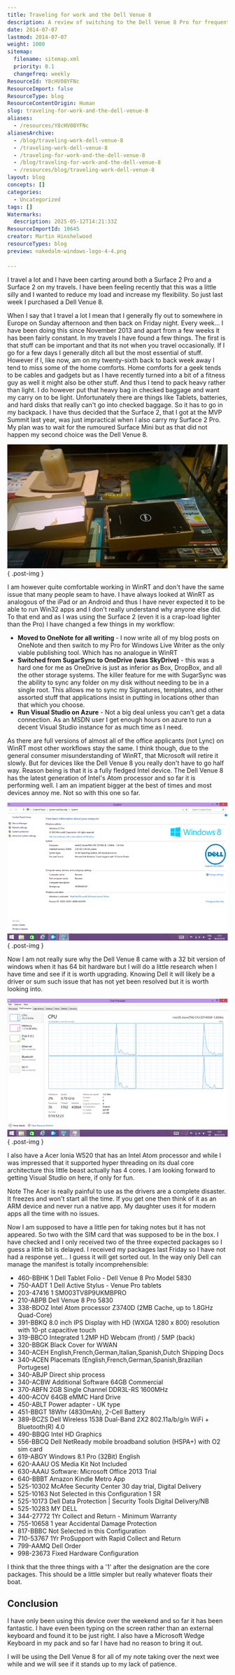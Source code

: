 ```yaml
---
title: Traveling for work and the Dell Venue 8
description: A review of switching to the Dell Venue 8 Pro for frequent business travel, covering device performance, workflow changes, and practical pros and cons for mobile work.
date: 2014-07-07
lastmod: 2014-07-07
weight: 1000
sitemap:
  filename: sitemap.xml
  priority: 0.1
  changefreq: weekly
ResourceId: Y8cHV08YFNc
ResourceImport: false
ResourceType: blog
ResourceContentOrigin: Human
slug: traveling-for-work-and-the-dell-venue-8
aliases:
  - /resources/Y8cHV08YFNc
aliasesArchive:
  - /blog/traveling-work-dell-venue-8
  - /traveling-work-dell-venue-8
  - /traveling-for-work-and-the-dell-venue-8
  - /blog/traveling-for-work-and-the-dell-venue-8
  - /resources/blog/traveling-work-dell-venue-8
layout: blog
concepts: []
categories:
  - Uncategorized
tags: []
Watermarks:
  description: 2025-05-12T14:21:33Z
ResourceImportId: 10645
creator: Martin Hinshelwood
resourceTypes: blog
preview: nakedalm-windows-logo-4-4.png

---
```

I travel a lot and I have been carting around both a Surface 2 Pro and a Surface 2 on my travels. I have been feeling recently that this was a little silly and I wanted to reduce my load and increase my flexibility. So just last week I purchased a Dell Venue 8.

When I say that I travel a lot I mean that I generally fly out to somewhere in Europe on Sunday afternoon and then back on Friday night. Every week... I have been doing this since November 2013 and apart from a few weeks it has been fairly constant. In my travels I have found a few things. The first is that stuff can be important and that its not when you travel occasionally. If I go for a few days I generally ditch all but the most essential of stuff. However if I, like now, am on my twenty-sixth back to back week away I tend to miss some of the home comforts. Home comforts for a geek tends to be cables and gadgets but as I have recently turned into a bit of a fitness guy as well it might also be other stuff. And thus I tend to pack heavy rather than light. I do however put that heavy bag in checked baggage and want my carry on to be light. Unfortunately there are things like Tablets, batteries, and hard disks that really can't go into checked baggage. So it has to go in my backpack. I have thus decided that the Surface 2, that I got at the MVP Summit last year, was just impractical when I also carry my Surface 2 Pro. My plan was to wait for the rumoured Surface Mini but as that did not happen my second choice was the Dell Venue 8.

![clip_image001](images/clip_image001-1-1.jpg "clip_image001")
{ .post-img }

I am however quite comfortable working in WinRT and don't have the same issue that many people seam to have. I have always looked at WinRT as analogous of the iPad or an Android and thus I have never expected it to be able to run Win32 apps and I don't really understand why anyone else did. To that end and as I was using the Surface 2 (even it is a crap-load lighter than the Pro) I have changed a few things in my workflow:

- **Moved to OneNote for all writing** - I now write all of my blog posts on OneNote and then switch to my Pro for Windows Live Writer as the only viable publishing tool. Which has no analogue in WinRT
- **Switched from SugarSync to OneDrive (was SkyDrive)** - this was a hard one for me as OneDrive is just as inferior as Box, DropBox, and all the other storage systems. The killer feature for me with SugarSync was the ability to sync any folder on my disk without needing to be in a single root. This allows me to sync my Signatures, templates, and other assorted stuff that applications insist in putting in locations other than that which you choose.
- **Run Visual Studio on Azure** - Not a big deal unless you can't get a data connection. As an MSDN user I get enough hours on azure to run a decent Visual Studio instance for as much time as I need.

As there are full versions of almost all of the office applicants (not Lync) on WinRT most other workflows stay the same. I think though, due to the general consumer misunderstanding of WinRT, that Microsoft will retire it slowly. But for devices like the Dell Venue 8 you really don't have to go half way. Reason being is that it is a fully fledged Intel device. The Dell Venue 8 has the latest generation of Intel's Atom processor and so far it is performing well. I am an impatient bigger at the best of times and most devices annoy me. Not so with this one so far.

![clip_image002](images/clip_image002-2-2.png "clip_image002")
{ .post-img }

Now I am not really sure why the Dell Venue 8 came with a 32 bit version of windows when it has 64 bit hardware but I will do a little research when I have time and see if it is worth upgrading. Knowing Dell it will likely be a driver or sum such issue that has not yet been resolved but it is worth looking into.

![clip_image003](images/clip_image003-3-3.png "clip_image003")
{ .post-img }

I also have a Acer Ionia W520 that has an Intel Atom processor and while I was impressed that it supported hyper threading on its dual core architecture this little beast actually has 4 cores. I am looking forward to getting Visual Studio on here, if only for fun.

Note The Acer is really painful to use as the drivers are a complete disaster. It freezes and won't start all the time. If you get one then think of it as an ARM device and never run a native app. My daughter uses it for modern apps all the time with no issues.

Now I am supposed to have a little pen for taking notes but it has not appeared. So two with the SIM card that was supposed to be in the box. I have checked and I only received two of the three expected packages so I guess a little bit is delayed. I received my packages last Friday so I have not had a response yet... I guess it will get sorted out. In the way only Dell can manage the manifest is totally incomprehensible:

- 460-BBHK 1 Dell Tablet Folio - Dell Venue 8 Pro Model 5830
- 750-AADT 1 Dell Active Stylus - Venue Pro tablets
- 203-47416 1 SM003TV8P9UKMBPRO
- 210-ABPB Dell Venue 8 Pro 5830
- 338-BDOZ Intel Atom processor Z3740D (2MB Cache, up to 1.8GHz Quad-Core)
- 391-BBKQ 8.0 inch IPS Display with HD (WXGA 1280 x 800) resolution with 10-pt capacitive touch
- 319-BBCO Integrated 1.2MP HD Webcam (front) / 5MP (back)
- 320-BBGK Black Cover for WWAN
- 340-ACEH English,French,German,Italian,Spanish,Dutch Shipping Docs
- 340-ACEN Placemats (English,French,German,Spanish,Brazilian Portugese)
- 340-ABJP Direct ship process
- 340-ACBW Additional Software 64GB Commercial
- 370-ABFN 2GB Single Channel DDR3L-RS 1600MHz
- 400-ACOV 64GB eMMC Hard Drive
- 450-ABLT Power adapter - UK type
- 451-BBGT 18Whr (4830mAh), 2-Cell Battery
- 389-BCZS Dell Wireless 1538 Dual-Band 2X2 802.11a/b/g/n WiFi + Bluetooth(R) 4.0
- 490-BBQG Intel HD Graphics
- 556-BBCQ Dell NetReady mobile broadband solution (HSPA+) with O2 sim card
- 619-ABGY Windows 8.1 Pro (32Bit) English
- 620-AAAU OS Media Kit Not Included
- 630-AAAU Software: Microsoft Office 2013 Trial
- 640-BBBT Amazon Kindle Metro App
- 525-10302 McAfee Security Center 30 day trial, Digital Delivery
- 525-10163 Not Selected in this Configuration 1 SR
- 525-10173 Dell Data Protection | Security Tools Digital Delivery/NB
- 525-10283 MY DELL
- 344-27772 1Yr Collect and Return - Minimum Warranty
- 755-10658 1 year Accidental Damage Protection
- 817-BBBC Not Selected in this Configuration
- 710-53767 1Yr ProSupport with Rapid Collect and Return
- 799-AAMQ Dell Order
- 998-23673 Fixed Hardware Configuration

I think that the three things with a '1' after the designation are the core packages. This should be a little simpler but really whatever floats their boat.

## Conclusion

I have only been using this device over the weekend and so far it has been fantastic. I have even been typing on the screen rather than an external keyboard and found it to be just right. I also have a Microsoft Wedge Keyboard in my pack and so far I have had no reason to bring it out.

I will be using the Dell Venue 8 for all of my note taking over the next wee while and we will see if it stands up to my lack of patience.
